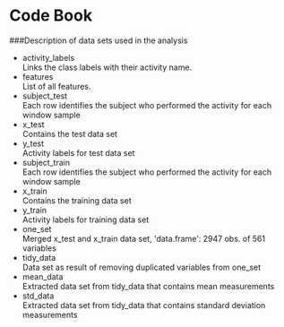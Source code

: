 # Code Book
###Description of data sets used in the analysis  

- activity_labels  
Links the class labels with their activity name.    
- features  
List of all features.     
- subject_test   
Each row identifies the subject who performed the activity for each window sample      
- x_test  
Contains the test data set    
- y_test  
Activity labels for test data set    
- subject_train  
Each row identifies the subject who performed the activity for each window sample    
- x_train  
Contains the training data set    
- y_train  
Activity labels for training data set    
- one_set  
Merged x_test and x_train data set, 'data.frame':  2947 obs. of  561 variables    
- tidy_data  
Data set as result of removing duplicated variables from one_set    
- mean_data  
Extracted data set from tidy_data that contains mean measurements    
- std_data  
Extracted data set from tidy_data that contains standard deviation measurements    
